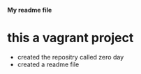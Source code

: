 **My readme file**
# this a vagrant project
* created the repositry called zero day
* created a readme file
